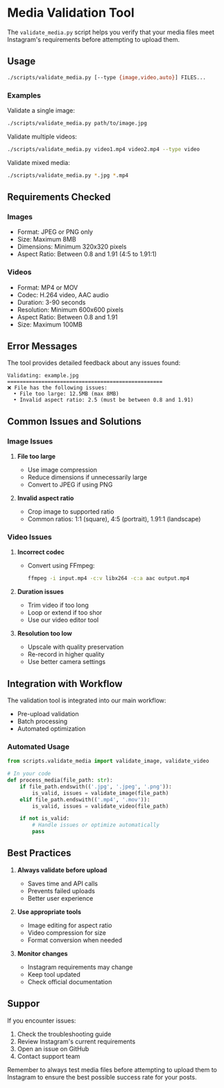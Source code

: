 # Media Validation Tool

The `validate_media.py` script helps you verify that your media files meet Instagram's requirements before attempting to upload them.

## Usage

```bash
./scripts/validate_media.py [--type {image,video,auto}] FILES...
```

### Examples

Validate a single image:
```bash
./scripts/validate_media.py path/to/image.jpg
```

Validate multiple videos:
```bash
./scripts/validate_media.py video1.mp4 video2.mp4 --type video
```

Validate mixed media:
```bash
./scripts/validate_media.py *.jpg *.mp4
```

## Requirements Checked

### Images
- Format: JPEG or PNG only
- Size: Maximum 8MB
- Dimensions: Minimum 320x320 pixels
- Aspect Ratio: Between 0.8 and 1.91 (4:5 to 1.91:1)

### Videos
- Format: MP4 or MOV
- Codec: H.264 video, AAC audio
- Duration: 3-90 seconds
- Resolution: Minimum 600x600 pixels
- Aspect Ratio: Between 0.8 and 1.91
- Size: Maximum 100MB

## Error Messages

The tool provides detailed feedback about any issues found:

```
Validating: example.jpg
==================================================
❌ File has the following issues:
  • File too large: 12.5MB (max 8MB)
  • Invalid aspect ratio: 2.5 (must be between 0.8 and 1.91)
```

## Common Issues and Solutions

### Image Issues

1. **File too large**
   - Use image compression
   - Reduce dimensions if unnecessarily large
   - Convert to JPEG if using PNG

2. **Invalid aspect ratio**
   - Crop image to supported ratio
   - Common ratios: 1:1 (square), 4:5 (portrait), 1.91:1 (landscape)

### Video Issues

1. **Incorrect codec**
   - Convert using FFmpeg:
     ```bash
     ffmpeg -i input.mp4 -c:v libx264 -c:a aac output.mp4
     ```

2. **Duration issues**
   - Trim video if too long
   - Loop or extend if too shor
   - Use our video editor tool

3. **Resolution too low**
   - Upscale with quality preservation
   - Re-record in higher quality
   - Use better camera settings

## Integration with Workflow

The validation tool is integrated into our main workflow:
- Pre-upload validation
- Batch processing
- Automated optimization

### Automated Usage

```python
from scripts.validate_media import validate_image, validate_video

# In your code
def process_media(file_path: str):
    if file_path.endswith(('.jpg', '.jpeg', '.png')):
        is_valid, issues = validate_image(file_path)
    elif file_path.endswith(('.mp4', '.mov')):
        is_valid, issues = validate_video(file_path)

    if not is_valid:
        # Handle issues or optimize automatically
        pass
```

## Best Practices

1. **Always validate before upload**
   - Saves time and API calls
   - Prevents failed uploads
   - Better user experience

2. **Use appropriate tools**
   - Image editing for aspect ratio
   - Video compression for size
   - Format conversion when needed

3. **Monitor changes**
   - Instagram requirements may change
   - Keep tool updated
   - Check official documentation

## Suppor

If you encounter issues:
1. Check the troubleshooting guide
2. Review Instagram's current requirements
3. Open an issue on GitHub
4. Contact support team

Remember to always test media files before attempting to upload them to Instagram to ensure the best possible success rate for your posts.
